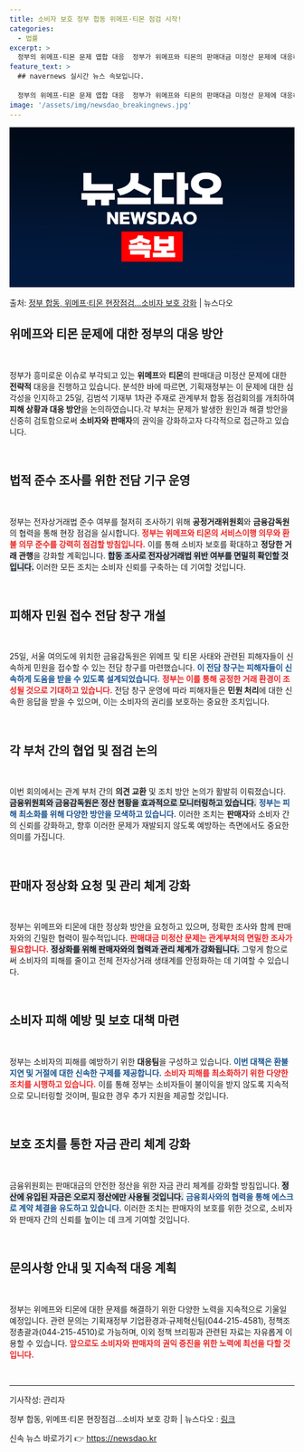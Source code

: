 ```yaml
---
title: 소비자 보호 정부 합동 위메프·티몬 점검 시작!
categories:
  - 법률
excerpt: >
  정부의 위메프·티몬 문제 엽합 대응  정부가 위메프와 티몬의 판매대금 미정산 문제에 대응하고 있습니다. 기획…
feature_text: >
  ## navernews 실시간 뉴스 속보입니다.

  정부의 위메프·티몬 문제 엽합 대응  정부가 위메프와 티몬의 판매대금 미정산 문제에 대응하고 있습니다. 기획…
image: '/assets/img/newsdao_breakingnews.jpg'
---
```


![뉴스다오 속보](/assets/img/newsdao_breakingnews.jpg)

<p>출처: <a href="https://newsdao.kr/5059" rel="dofollow">정부 합동, 위메프·티몬 현장점검…소비자 보호 강화</a> | 뉴스다오</p>

<h2 data-ke-size="size26">위메프와 티몬 문제에 대한 정부의 대응 방안</h2>

<p data-ke-size="size16">&nbsp;</p>

정부가 흥미로운 이슈로 부각되고 있는 **위메프**와 **티몬**의 판매대금 미정산 문제에 대한 **전략적** 대응을 진행하고 있습니다. 분석한 바에 따르면, 기획재정부는 이 문제에 대한 심각성을 인지하고 25일, 김범석 기재부 1차관 주재로 관계부처 합동 점검회의를 개최하여 **피해 상황과 대응 방안**을 논의하였습니다.각 부처는 문제가 발생한 원인과 해결 방안을 신중히 검토함으로써 **소비자와 판매자**의 권익을 강화하고자 다각적으로 접근하고 있습니다.

<p data-ke-size="size16">&nbsp;</p>

<h2 data-ke-size="size26">법적 준수 조사를 위한 전담 기구 운영</h2>

<p data-ke-size="size16">&nbsp;</p>

정부는 전자상거래법 준수 여부를 철저히 조사하기 위해 **공정거래위원회**와 **금융감독원**의 협력을 통해 현장 점검을 실시합니다. <b><span style="color: #ee2323;">정부는 위메프와 티몬의 서비스이행 의무와 환불 의무 준수를 강력히 점검할 방침입니다.</span></b> 이를 통해 소비자 보호를 확대하고 **정당한 거래 관행**을 강화할 계획입니다. <b><span style="background-color: #21538527;">합동 조사로 전자상거래법 위반 여부를 면밀히 확인할 것입니다.</span></b> 이러한 모든 조치는 소비자 신뢰를 구축하는 데 기여할 것입니다.

<p data-ke-size="size16">&nbsp;</p>

<h2 data-ke-size="size26">피해자 민원 접수 전담 창구 개설</h2>

<p data-ke-size="size16">&nbsp;</p>

25일, 서울 여의도에 위치한 금융감독원은 위메프 및 티몬 사태와 관련된 피해자들이 신속하게 민원을 접수할 수 있는 전담 창구를 마련했습니다. <b><span style="color: #1a5490;">이 전담 창구는 피해자들이 신속하게 도움을 받을 수 있도록 설계되었습니다.</span></b> <b><span style="color: #ee2323;">정부는 이를 통해 공정한 거래 환경이 조성될 것으로 기대하고 있습니다.</span></b> 전담 창구 운영에 따라 피해자들은 **민원 처리**에 대한 신속한 응답을 받을 수 있으며, 이는 소비자의 권리를 보호하는 중요한 조치입니다.

<p data-ke-size="size16">&nbsp;</p>

<h2 data-ke-size="size26">각 부처 간의 협업 및 점검 논의</h2>

<p data-ke-size="size16">&nbsp;</p>

이번 회의에서는 관계 부처 간의 **의견 교환** 및 조치 방안 논의가 활발히 이뤄졌습니다. <b><span style="background-color: #21538527;">금융위원회와 금융감독원은 정산 현황을 효과적으로 모니터링하고 있습니다.</span></b> <b><span style="color: #1a5490;">정부는 피해 최소화를 위해 다양한 방안을 모색하고 있습니다.</span></b> 이러한 조치는 **판매자**와 소비자 간의 신뢰를 강화하고, 향후 이러한 문제가 재발되지 않도록 예방하는 측면에서도 중요한 의미를 가집니다.

<p data-ke-size="size16">&nbsp;</p>

<h2 data-ke-size="size26">판매자 정상화 요청 및 관리 체계 강화</h2>

<p data-ke-size="size16">&nbsp;</p>

정부는 위메프와 티몬에 대한 정상화 방안을 요청하고 있으며, 정확한 조사와 함께 판매자와의 긴밀한 협력이 필수적입니다. <b><span style="color: #ee2323;">판매대금 미정산 문제는 관계부처의 면밀한 조사가 필요합니다.</span></b> <b><span style="background-color: #21538527;">정상화를 위해 판매자와의 협력과 관리 체계가 강화됩니다.</span></b> 그렇게 함으로써 소비자의 피해를 줄이고 전체 전자상거래 생태계를 안정화하는 데 기여할 수 있습니다.

<p data-ke-size="size16">&nbsp;</p>

<h2 data-ke-size="size26">소비자 피해 예방 및 보호 대책 마련</h2>

<p data-ke-size="size16">&nbsp;</p>

정부는 소비자의 피해를 예방하기 위한 **대응팀**을 구성하고 있습니다. <b><span style="color: #1a5490;">이번 대책은 환불 지연 및 거절에 대한 신속한 구제를 제공합니다.</span></b> <b><span style="color: #ee2323;">소비자 피해를 최소화하기 위한 다양한 조치를 시행하고 있습니다.</span></b> 이를 통해 정부는 소비자들이 불이익을 받지 않도록 지속적으로 모니터링할 것이며, 필요한 경우 추가 지원을 제공할 것입니다.

<p data-ke-size="size16">&nbsp;</p>

<h2 data-ke-size="size26">보호 조치를 통한 자금 관리 체계 강화</h2>

<p data-ke-size="size16">&nbsp;</p>

금융위원회는 판매대금의 안전한 정산을 위한 자금 관리 체계를 강화할 방침입니다. <b><span style="background-color: #21538527;">정산에 유입된 자금은 오로지 정산에만 사용될 것입니다.</span></b> <b><span style="color: #1a5490;">금융회사와의 협력을 통해 에스크로 계약 체결을 유도하고 있습니다.</span></b> 이러한 조치는 판매자의 보호를 위한 것으로, 소비자와 판매자 간의 신뢰를 높이는 데 크게 기여할 것입니다.

<p data-ke-size="size16">&nbsp;</p>

<h2 data-ke-size="size26">문의사항 안내 및 지속적 대응 계획</h2>

<p data-ke-size="size16">&nbsp;</p>

정부는 위메프와 티몬에 대한 문제를 해결하기 위한 다양한 노력을 지속적으로 기울일 예정입니다. 관련 문의는 기획재정부 기업환경과·규제혁신팀(044-215-4581), 정책조정총괄과(044-215-4510)로 가능하며, 이외 정책 브리핑과 관련된 자료는 자유롭게 이용할 수 있습니다. <b><span style="color: #ee2323;">앞으로도 소비자와 판매자의 권익 증진을 위한 노력에 최선을 다할 것입니다.</span></b>

<p data-ke-size="size16">&nbsp;</p>

<hr>

<p data-ke-size="size16">기사작성: 관리자</p>
<p data-ke-size="size16">정부 합동, 위메프·티몬 현장점검…소비자 보호 강화 | 뉴스다오  : <a href="https://newsdao.kr/5059" target="_blank">링크</a></p> 

신속 뉴스 바로가기 👉 <a href="https://newsdao.kr" rel="dofollow">https://newsdao.kr</a>


